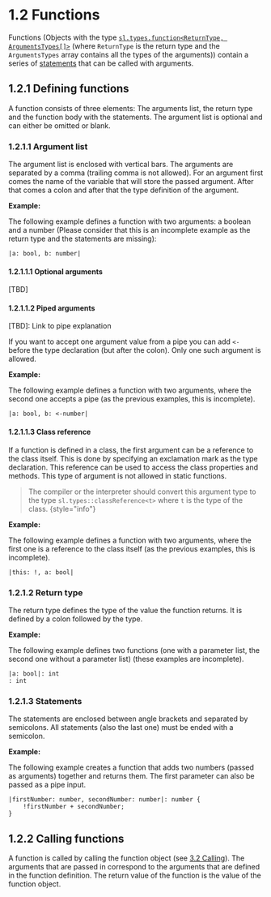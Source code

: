 # 1.2 Functions

<show-structure for="chapter" depth="5"/>

<code-block src="definitions.txt" include-lines="13-16" />

Functions (Objects with the type [`sl.types.function<ReturnType, ArgumentsTypes[]>`](TBD.md) (where `ReturnType` is the
return type and the `ArgumentsTypes` array contains all the types of the arguments)) contain a series
of [statements](3-Statements.md) that
can be called with arguments.

## 1.2.1 Defining functions

A function consists of three elements: The arguments list, the return type and the function body with the statements.
The argument list is
optional and can either be omitted or blank.

### 1.2.1.1 Argument list

The argument list is enclosed with vertical bars. The arguments are separated by a comma (trailing comma is not
allowed). For an argument first comes the name of the variable that will store the passed argument. After that comes a
colon and after that the type definition of the argument.

**Example:**

The following example defines a function with two arguments: a boolean and a number (Please consider that this is an
incomplete example as the return type and the statements are missing):

```
|a: bool, b: number|
```

#### 1.2.1.1.1 Optional arguments

[TBD]

#### 1.2.1.1.2 Piped arguments

[TBD]: Link to pipe explanation

If you want to accept one argument value from a pipe you can add `<-` before the type declaration (but after the colon).
Only one such argument is allowed.

**Example:**

The following example defines a function with two arguments, where the second one accepts a pipe  (as the previous
examples, this is incomplete).

```
|a: bool, b: <-number|
```

#### 1.2.1.1.3 Class reference

If a function is defined in a class, the first argument can be a reference to the class itself. This is done by
specifying an exclamation mark as the type declaration. This reference can be used to access the class properties and
methods. This type of argument is not allowed in static functions.

> The compiler or the interpreter should convert this argument type to the type `sl.types::classReference<t>` where `t`
> is the type of the class.
> {style="info"}

**Example:**

The following example defines a function with two arguments, where the first one is a reference to the class itself (as
the previous examples, this is incomplete).

```
|this: !, a: bool|
```

### 1.2.1.2 Return type

The return type defines the type of the value the function returns. It is defined by a colon followed by the type.

**Example:**

The following example defines two functions (one with a parameter list, the second one without a parameter list) (these
examples are incomplete).

```
|a: bool|: int
: int
```

### 1.2.1.3 Statements

The statements are enclosed between angle brackets and separated by semicolons. All statements (also the last one) must
be ended with a semicolon.

**Example:**

The following example creates a function that adds two numbers (passed as arguments) together and returns them. The
first parameter can also be passed as a pipe input.

```
|firstNumber: number, secondNumber: number|: number {
    !firstNumber + secondNumber;
}
```

## 1.2.2 Calling functions

A function is called by calling the function object (see [3.2 Calling](3-2-Calling.md)). The arguments that are passed
in correspond to the arguments that are defined in the function definition. The return value of the function is the
value of the function object.
